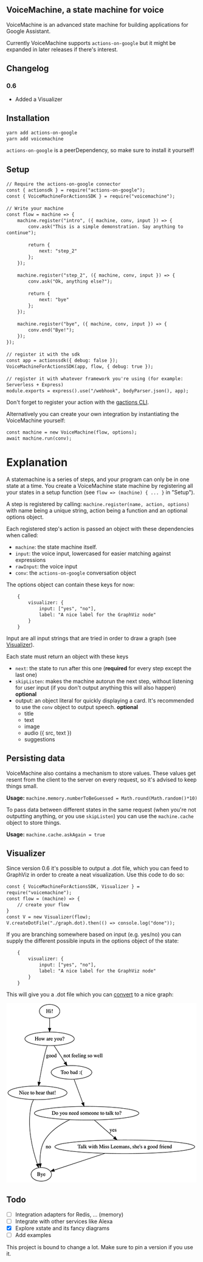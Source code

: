 ## VoiceMachine, a state machine for voice

VoiceMachine is an advanced state machine for building applications for Google Assistant.

Currently VoiceMachine supports `actions-on-google` but it might be expanded in later releases if there's interest.

## Changelog

### 0.6

- Added a Visualizer

## Installation

    yarn add actions-on-google
    yarn add voicemachine

`actions-on-google` is a peerDependency, so make sure to install it yourself!

## Setup

    // Require the actions-on-google connector
    const { actionsdk } = require("actions-on-google");
    const { VoiceMachineForActionsSDK } = require("voicemachine");

    // Write your machine
    const flow = machine => {
        machine.register("intro", ({ machine, conv, input }) => {
            conv.ask("This is a simple demonstration. Say anything to continue");

            return {
                next: "step_2"
            };
        });

        machine.register("step_2", ({ machine, conv, input }) => {
            conv.ask("Ok, anything else?");

            return {
                next: "bye"
            };
        });

        machine.register("bye", ({ machine, conv, input }) => {
            conv.end("Bye!");
        });
    });

    // register it with the sdk
    const app = actionssdk({ debug: false });
    VoiceMachineForActionsSDK(app, flow, { debug: true });

    // register it with whatever framework you're using (for example: Serverless + Express)
    module.exports = express().use("/webhook", bodyParser.json(), app);

Don't forget to register your action with the [gactions CLI](https://developers.google.com/assistant/tools/gactions-cli).

Alternatively you can create your own integration by instantiating the VoiceMachine yourself:

    const machine = new VoiceMachine(flow, options);
    await machine.run(conv);

# Explanation

A statemachine is a series of steps, and your program can only be in one state at a time. You create a VoiceMachine state machine by registering all your states in a setup function (see `flow => (machine) { ... }` in "Setup").

A step is registered by calling: `machine.register(name, action, options)` with name being a unique string, action being a function and an optional options object.

Each registered step's action is passed an object with these dependencies when called:

- `machine`: the state machine itself.
- `input`: the voice input, lowercased for easier matching against expressions
- `rawInput`: the voice input
- `conv`: the `actions-on-google` conversation object

The options object can contain these keys for now:

        {
            visualizer: {
                input: ["yes", "no"],
                label: "A nice label for the GraphViz node"
            }
        }

Input are all input strings that are tried in order to draw a graph (see [Visualizer](#Visualizer)).

Each state must return an object with these keys

- `next`: the state to run after this one (**required** for every step except the last one)
- `skipListen`: makes the machine autorun the next step, without listening for user input (if you don't output anything this will also happen) **optional**
- output: an object literal for quickly displaying a card. It's recommended to use the `conv` object to output speech. **optional**
  - title
  - text
  - image
  - audio ({ src, text })
  - suggestions

## Persisting data

VoiceMachine also contains a mechanism to store values. These values get resent from the client to the server on every request, so it's advised to keep things small.

**Usage:** `machine.memory.numberToBeGuessed = Math.round(Math.random()*10)`

To pass data between different states in the same request (when you're not outputting anything, or you use `skipListen`) you can use the `machine.cache` object to store things.

**Usage:** `machine.cache.askAgain = true`

## Visualizer

Since version 0.6 it's possible to output a .dot file, which you can feed to GraphViz in order to create a neat visualization. Use this code to do so:

    const { VoiceMachineForActionsSDK, Visualizer } = require("voicemachine");
    const flow = (machine) => {
        // create your flow
    }
    const V = new Visualizer(flow);
    V.createDotFile("./graph.dot).then(() => console.log("done"));

If you are branching somewhere based on input (e.g. yes/no) you can supply the different possible inputs in the options object of the state:

        {
            visualizer: {
                input: ["yes", "no"],
                label: "A nice label for the GraphViz node"
            }
        }

This will give you a .dot file which you can [convert](https://dreampuf.github.io/GraphvizOnline/) to a nice graph:

![alt text](example-graph.png "Example")

## Todo

- [ ] Integration adapters for Redis, ... (memory)
- [ ] Integrate with other services like Alexa
- [x] Explore xstate and its fancy diagrams
- [ ] Add examples

This project is bound to change a lot. Make sure to pin a version if you use it.
